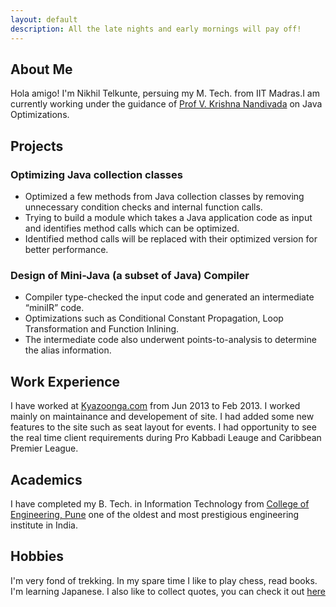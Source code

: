 ```yaml
---
layout: default
description: All the late nights and early mornings will pay off!
---
```

## About Me
Hola amigo! I'm Nikhil Telkunte, persuing my M. Tech. from IIT Madras.I am currently working under the guidance of [Prof V. Krishna Nandivada](http://www.cse.iitm.ac.in/~krishna/) on Java Optimizations. 

## Projects
### Optimizing Java collection classes
- Optimized a few methods from Java collection classes by removing unnecessary condition checks and internal function
calls.
- Trying to build a module which takes a Java application code as input and identifies method calls which can be
optimized.
- Identified method calls will be replaced with their optimized version for better performance.

### Design of Mini-Java (a subset of Java) Compiler
- Compiler type-checked the input code and generated an intermediate “miniIR” code.
- Optimizations such as Conditional Constant Propagation, Loop Transformation and Function Inlining.
- The intermediate code also underwent points-to-analysis to determine the alias information.

## Work Experience
I have worked at [Kyazoonga.com](http://www.kyazoonga.com/) from Jun 2013 to Feb 2013. I worked mainly on maintainance and
developement of site. I had added some new features to the site such as seat layout for events. I had opportunity to see the real time client requirements during Pro Kabbadi Leauge and Caribbean Premier League. 

## Academics
I have completed my B. Tech. in Information Technology from [College of Engineering, Pune](http://www.coep.org.in/about/history) one of the oldest and most prestigious engineering institute in India.

## Hobbies
I'm very fond of trekking. In my spare time I like to play chess, read books. I'm learning Japanese.
I also like to collect quotes, you can check it out [here](/quotes.md)
